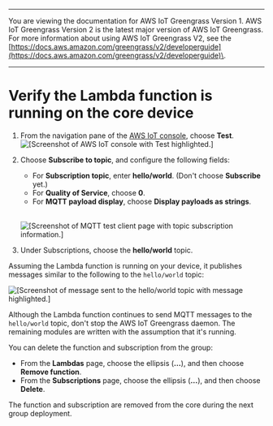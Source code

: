--------

You are viewing the documentation for AWS IoT Greengrass Version 1\. AWS IoT Greengrass Version 2 is the latest major version of AWS IoT Greengrass\. For more information about using AWS IoT Greengrass V2, see the [https://docs.aws.amazon.com/greengrass/v2/developerguide](https://docs.aws.amazon.com/greengrass/v2/developerguide)\.

--------

# Verify the Lambda function is running on the core device<a name="lambda-check"></a>

1. From the navigation pane of the [AWS IoT console](https://console.aws.amazon.com/iot/), choose **Test**\.  
![\[Screenshot of AWS IoT console with Test highlighted.\]](http://docs.aws.amazon.com/greengrass/v1/developerguide/images/console-test.png)

1. Choose **Subscribe to topic**, and configure the following fields:
   + For **Subscription topic**, enter **hello/world**\. \(Don't choose **Subscribe** yet\.\)
   + For **Quality of Service**, choose **0**\.
   + For **MQTT payload display**, choose **Display payloads as strings**\.

      
![\[Screenshot of MQTT test client page with topic subscription information.\]](http://docs.aws.amazon.com/greengrass/v1/developerguide/images/gg-get-started-044.png)

1. Under Subscriptions, choose the **hello/world** topic\.

Assuming the Lambda function is running on your device, it publishes messages similar to the following to the `hello/world` topic:

![\[Screenshot of message sent to the hello/world topic with message highlighted.\]](http://docs.aws.amazon.com/greengrass/v1/developerguide/images/gg-get-started-045.png)

Although the Lambda function continues to send MQTT messages to the `hello/world` topic, don't stop the AWS IoT Greengrass daemon\. The remaining modules are written with the assumption that it's running\.

You can delete the function and subscription from the group:
+ From the **Lambdas** page, choose the ellipsis \(**…**\), and then choose **Remove function**\.
+ From the **Subscriptions** page, choose the ellipsis \(**…**\), and then choose **Delete**\.

The function and subscription are removed from the core during the next group deployment\.